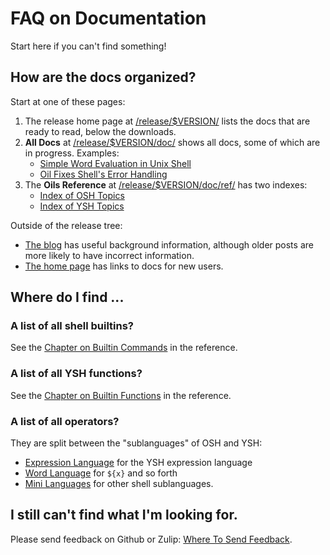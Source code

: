 FAQ on Documentation
====================

Start here if you can't find something!

<div id="toc">
</div>

## How are the docs organized?

Start at one of these pages:

1. The release home page at [/release/$VERSION/](../index.html) lists the docs
   that are ready to read, below the downloads.
1. **All Docs** at [/release/$VERSION/doc/](index.html) shows all docs, some of
   which are in progress.  Examples:
   - [Simple Word Evaluation in Unix Shell](simple-word-eval.html)
   - [Oil Fixes Shell's Error Handling](error-handling.html)
1. The **Oils Reference** at [/release/$VERSION/doc/ref/](ref/index.html) has
   two indexes:
   - [Index of OSH Topics](ref/index-osh.html)
   - [Index of YSH Topics](ref/index-ysh.html)

Outside of the release tree:

- [The blog](https://www.oilshell.org/blog/) has useful background information,
  although older posts are more likely to have incorrect information.
- [The home page](https://www.oilshell.org/) has links to docs for new users.

## Where do I find ...

### A list of all shell builtins?

See the [Chapter on Builtin Commands](ref/chap-builtin-cmd.html) in the reference.

### A list of all YSH functions?

See the [Chapter on Builtin Functions](ref/chap-builtin-func.html) in the reference.

### A list of all operators?

They are split between the "sublanguages" of OSH and YSH:

- [Expression Language](ref/chap-expr-lang.html) for the YSH expression
  language
- [Word Language](ref/chap-word-lang.html) for `${x}` and so forth
- [Mini Languages](ref/chap-mini-lang.html) for other shell sublanguages.

## I still can't find what I'm looking for.

Please send feedback on Github or Zulip: [Where To Send
Feedback](https://github.com/oilshell/oil/wiki/Where-To-Send-Feedback).
